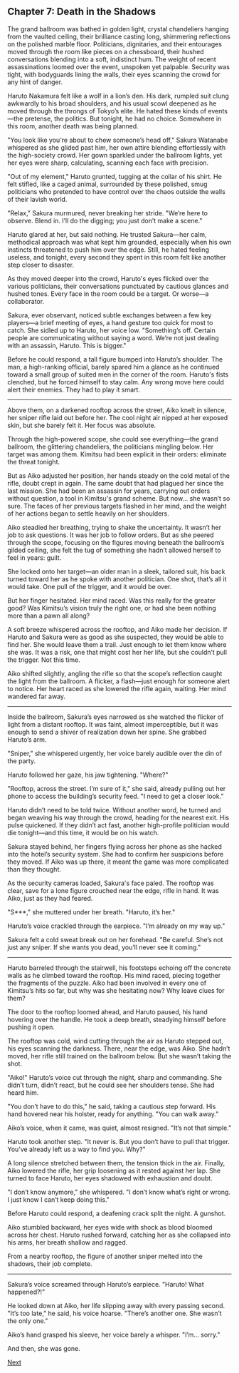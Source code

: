 ## Chapter 7: Death in the Shadows

The grand ballroom was bathed in golden light, crystal chandeliers hanging from the vaulted ceiling, their brilliance casting long, shimmering reflections on the polished marble floor. Politicians, dignitaries, and their entourages moved through the room like pieces on a chessboard, their hushed conversations blending into a soft, indistinct hum. The weight of recent assassinations loomed over the event, unspoken yet palpable. Security was tight, with bodyguards lining the walls, their eyes scanning the crowd for any hint of danger.

Haruto Nakamura felt like a wolf in a lion’s den. His dark, rumpled suit clung awkwardly to his broad shoulders, and his usual scowl deepened as he moved through the throngs of Tokyo’s elite. He hated these kinds of events—the pretense, the politics. But tonight, he had no choice. Somewhere in this room, another death was being planned.

"You look like you're about to chew someone’s head off," Sakura Watanabe whispered as she glided past him, her own attire blending effortlessly with the high-society crowd. Her gown sparkled under the ballroom lights, yet her eyes were sharp, calculating, scanning each face with precision.

"Out of my element," Haruto grunted, tugging at the collar of his shirt. He felt stifled, like a caged animal, surrounded by these polished, smug politicians who pretended to have control over the chaos outside the walls of their lavish world.

"Relax," Sakura murmured, never breaking her stride. "We’re here to observe. Blend in. I’ll do the digging; you just don’t make a scene."

Haruto glared at her, but said nothing. He trusted Sakura—her calm, methodical approach was what kept him grounded, especially when his own instincts threatened to push him over the edge. Still, he hated feeling useless, and tonight, every second they spent in this room felt like another step closer to disaster.

As they moved deeper into the crowd, Haruto's eyes flicked over the various politicians, their conversations punctuated by cautious glances and hushed tones. Every face in the room could be a target. Or worse—a collaborator.

Sakura, ever observant, noticed subtle exchanges between a few key players—a brief meeting of eyes, a hand gesture too quick for most to catch. She sidled up to Haruto, her voice low. "Something’s off. Certain people are communicating without saying a word. We’re not just dealing with an assassin, Haruto. This is bigger."

Before he could respond, a tall figure bumped into Haruto’s shoulder. The man, a high-ranking official, barely spared him a glance as he continued toward a small group of suited men in the corner of the room. Haruto's fists clenched, but he forced himself to stay calm. Any wrong move here could alert their enemies. They had to play it smart.


---

Above them, on a darkened rooftop across the street, Aiko knelt in silence, her sniper rifle laid out before her. The cool night air nipped at her exposed skin, but she barely felt it. Her focus was absolute.

Through the high-powered scope, she could see everything—the grand ballroom, the glittering chandeliers, the politicians mingling below. Her target was among them. Kimitsu had been explicit in their orders: eliminate the threat tonight.

But as Aiko adjusted her position, her hands steady on the cold metal of the rifle, doubt crept in again. The same doubt that had plagued her since the last mission. She had been an assassin for years, carrying out orders without question, a tool in Kimitsu's grand scheme. But now... she wasn’t so sure. The faces of her previous targets flashed in her mind, and the weight of her actions began to settle heavily on her shoulders.

Aiko steadied her breathing, trying to shake the uncertainty. It wasn’t her job to ask questions. It was her job to follow orders. But as she peered through the scope, focusing on the figures moving beneath the ballroom’s gilded ceiling, she felt the tug of something she hadn’t allowed herself to feel in years: guilt.

She locked onto her target—an older man in a sleek, tailored suit, his back turned toward her as he spoke with another politician. One shot, that’s all it would take. One pull of the trigger, and it would be over.

But her finger hesitated. Her mind raced. Was this really for the greater good? Was Kimitsu’s vision truly the right one, or had she been nothing more than a pawn all along?

A soft breeze whispered across the rooftop, and Aiko made her decision. If Haruto and Sakura were as good as she suspected, they would be able to find her. She would leave them a trail. Just enough to let them know where she was. It was a risk, one that might cost her her life, but she couldn’t pull the trigger. Not this time.

Aiko shifted slightly, angling the rifle so that the scope’s reflection caught the light from the ballroom. A flicker, a flash—just enough for someone alert to notice. Her heart raced as she lowered the rifle again, waiting. Her mind wandered far away.


---

Inside the ballroom, Sakura’s eyes narrowed as she watched the flicker of light from a distant rooftop. It was faint, almost imperceptible, but it was enough to send a shiver of realization down her spine. She grabbed Haruto’s arm.

"Sniper," she whispered urgently, her voice barely audible over the din of the party.

Haruto followed her gaze, his jaw tightening. "Where?"

"Rooftop, across the street. I’m sure of it," she said, already pulling out her phone to access the building’s security feed. "I need to get a closer look."

Haruto didn’t need to be told twice. Without another word, he turned and began weaving his way through the crowd, heading for the nearest exit. His pulse quickened. If they didn’t act fast, another high-profile politician would die tonight—and this time, it would be on his watch.

Sakura stayed behind, her fingers flying across her phone as she hacked into the hotel’s security system. She had to confirm her suspicions before they moved. If Aiko was up there, it meant the game was more complicated than they thought.

As the security cameras loaded, Sakura's face paled. The rooftop was clear, save for a lone figure crouched near the edge, rifle in hand. It was Aiko, just as they had feared.

"S***," she muttered under her breath. "Haruto, it’s her."

Haruto’s voice crackled through the earpiece. "I’m already on my way up."

Sakura felt a cold sweat break out on her forehead. "Be careful. She’s not just any sniper. If she wants you dead, you’ll never see it coming."


---

Haruto barreled through the stairwell, his footsteps echoing off the concrete walls as he climbed toward the rooftop. His mind raced, piecing together the fragments of the puzzle. Aiko had been involved in every one of Kimitsu’s hits so far, but why was she hesitating now? Why leave clues for them?

The door to the rooftop loomed ahead, and Haruto paused, his hand hovering over the handle. He took a deep breath, steadying himself before pushing it open.

The rooftop was cold, wind cutting through the air as Haruto stepped out, his eyes scanning the darkness. There, near the edge, was Aiko. She hadn’t moved, her rifle still trained on the ballroom below. But she wasn’t taking the shot.

"Aiko!" Haruto’s voice cut through the night, sharp and commanding. She didn’t turn, didn’t react, but he could see her shoulders tense. She had heard him.

"You don’t have to do this," he said, taking a cautious step forward. His hand hovered near his holster, ready for anything. "You can walk away."

Aiko’s voice, when it came, was quiet, almost resigned. "It’s not that simple."

Haruto took another step. "It never is. But you don’t have to pull that trigger. You’ve already left us a way to find you. Why?"

A long silence stretched between them, the tension thick in the air. Finally, Aiko lowered the rifle, her grip loosening as it rested against her lap. She turned to face Haruto, her eyes shadowed with exhaustion and doubt.

"I don’t know anymore," she whispered. "I don’t know what’s right or wrong. I just know I can’t keep doing this."

Before Haruto could respond, a deafening crack split the night. A gunshot.

Aiko stumbled backward, her eyes wide with shock as blood bloomed across her chest. Haruto rushed forward, catching her as she collapsed into his arms, her breath shallow and ragged.

From a nearby rooftop, the figure of another sniper melted into the shadows, their job complete.


---

Sakura’s voice screamed through Haruto’s earpiece. "Haruto! What happened?!"

He looked down at Aiko, her life slipping away with every passing second. "It’s too late," he said, his voice hoarse. "There’s another one. She wasn’t the only one."

Aiko’s hand grasped his sleeve, her voice barely a whisper. "I’m... sorry."

And then, she was gone.

[Next](08.md)
